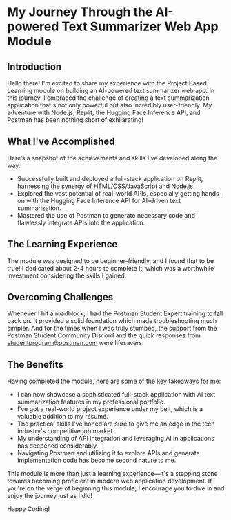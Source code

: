 # My Journey Through the AI-powered Text Summarizer Web App Module

## Introduction

Hello there! I'm excited to share my experience with the Project Based Learning module on building an AI-powered text summarizer web app. In this journey, I embraced the challenge of creating a text summarization application that's not only powerful but also incredibly user-friendly. My adventure with Node.js, Replit, the Hugging Face Inference API, and Postman has been nothing short of exhilarating!

## What I've Accomplished

Here’s a snapshot of the achievements and skills I've developed along the way:

- Successfully built and deployed a full-stack application on Replit, harnessing the synergy of HTML/CSS/JavaScript and Node.js.
- Explored the vast potential of real-world APIs, especially getting hands-on with the Hugging Face Inference API for AI-driven text summarization.
- Mastered the use of Postman to generate necessary code and flawlessly integrate APIs into the application.

## The Learning Experience

The module was designed to be beginner-friendly, and I found that to be true! I dedicated about 2-4 hours to complete it, which was a worthwhile investment considering the skills I gained.

## Overcoming Challenges

Whenever I hit a roadblock, I had the Postman Student Expert training to fall back on. It provided a solid foundation which made troubleshooting much simpler. And for the times when I was truly stumped, the support from the Postman Student Community Discord and the quick responses from studentprogram@postman.com were lifesavers.

## The Benefits

Having completed the module, here are some of the key takeaways for me:

- I can now showcase a sophisticated full-stack application with AI text summarization features in my professional portfolio.
- I've got a real-world project experience under my belt, which is a valuable addition to my résumé.
- The practical skills I've honed are sure to give me an edge in the tech industry's competitive job market.
- My understanding of API integration and leveraging AI in applications has deepened considerably.
- Navigating Postman and utilizing it to explore APIs and generate implementation code has become second nature to me.

This module is more than just a learning experience—it's a stepping stone towards becoming proficient in modern web application development. If you're on the verge of beginning this module, I encourage you to dive in and enjoy the journey just as I did!

Happy Coding!
